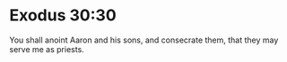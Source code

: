 # Exodus 30:30

You shall anoint Aaron and his sons, and consecrate them, that they may serve me as priests.
